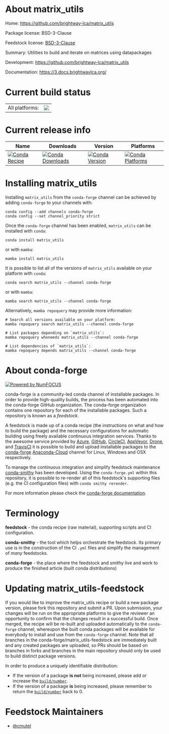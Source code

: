 About matrix_utils
==================

Home: https://github.com/brightway-lca/matrix_utils

Package license: BSD-3-Clause

Feedstock license: [BSD-3-Clause](https://github.com/conda-forge/matrix_utils-feedstock/blob/main/LICENSE.txt)

Summary: Utilities to build and iterate on matrices using datapackages 

Development: https://github.com/brightway-lca/matrix_utils

Documentation: https://3.docs.brightwaylca.org/

Current build status
====================


<table><tr><td>All platforms:</td>
    <td>
      <a href="https://dev.azure.com/conda-forge/feedstock-builds/_build/latest?definitionId=17193&branchName=main">
        <img src="https://dev.azure.com/conda-forge/feedstock-builds/_apis/build/status/matrix_utils-feedstock?branchName=main">
      </a>
    </td>
  </tr>
</table>

Current release info
====================

| Name | Downloads | Version | Platforms |
| --- | --- | --- | --- |
| [![Conda Recipe](https://img.shields.io/badge/recipe-matrix_utils-green.svg)](https://anaconda.org/conda-forge/matrix_utils) | [![Conda Downloads](https://img.shields.io/conda/dn/conda-forge/matrix_utils.svg)](https://anaconda.org/conda-forge/matrix_utils) | [![Conda Version](https://img.shields.io/conda/vn/conda-forge/matrix_utils.svg)](https://anaconda.org/conda-forge/matrix_utils) | [![Conda Platforms](https://img.shields.io/conda/pn/conda-forge/matrix_utils.svg)](https://anaconda.org/conda-forge/matrix_utils) |

Installing matrix_utils
=======================

Installing `matrix_utils` from the `conda-forge` channel can be achieved by adding `conda-forge` to your channels with:

```
conda config --add channels conda-forge
conda config --set channel_priority strict
```

Once the `conda-forge` channel has been enabled, `matrix_utils` can be installed with `conda`:

```
conda install matrix_utils
```

or with `mamba`:

```
mamba install matrix_utils
```

It is possible to list all of the versions of `matrix_utils` available on your platform with `conda`:

```
conda search matrix_utils --channel conda-forge
```

or with `mamba`:

```
mamba search matrix_utils --channel conda-forge
```

Alternatively, `mamba repoquery` may provide more information:

```
# Search all versions available on your platform:
mamba repoquery search matrix_utils --channel conda-forge

# List packages depending on `matrix_utils`:
mamba repoquery whoneeds matrix_utils --channel conda-forge

# List dependencies of `matrix_utils`:
mamba repoquery depends matrix_utils --channel conda-forge
```


About conda-forge
=================

[![Powered by
NumFOCUS](https://img.shields.io/badge/powered%20by-NumFOCUS-orange.svg?style=flat&colorA=E1523D&colorB=007D8A)](https://numfocus.org)

conda-forge is a community-led conda channel of installable packages.
In order to provide high-quality builds, the process has been automated into the
conda-forge GitHub organization. The conda-forge organization contains one repository
for each of the installable packages. Such a repository is known as a *feedstock*.

A feedstock is made up of a conda recipe (the instructions on what and how to build
the package) and the necessary configurations for automatic building using freely
available continuous integration services. Thanks to the awesome service provided by
[Azure](https://azure.microsoft.com/en-us/services/devops/), [GitHub](https://github.com/),
[CircleCI](https://circleci.com/), [AppVeyor](https://www.appveyor.com/),
[Drone](https://cloud.drone.io/welcome), and [TravisCI](https://travis-ci.com/)
it is possible to build and upload installable packages to the
[conda-forge](https://anaconda.org/conda-forge) [Anaconda-Cloud](https://anaconda.org/)
channel for Linux, Windows and OSX respectively.

To manage the continuous integration and simplify feedstock maintenance
[conda-smithy](https://github.com/conda-forge/conda-smithy) has been developed.
Using the ``conda-forge.yml`` within this repository, it is possible to re-render all of
this feedstock's supporting files (e.g. the CI configuration files) with ``conda smithy rerender``.

For more information please check the [conda-forge documentation](https://conda-forge.org/docs/).

Terminology
===========

**feedstock** - the conda recipe (raw material), supporting scripts and CI configuration.

**conda-smithy** - the tool which helps orchestrate the feedstock.
                   Its primary use is in the construction of the CI ``.yml`` files
                   and simplify the management of *many* feedstocks.

**conda-forge** - the place where the feedstock and smithy live and work to
                  produce the finished article (built conda distributions)


Updating matrix_utils-feedstock
===============================

If you would like to improve the matrix_utils recipe or build a new
package version, please fork this repository and submit a PR. Upon submission,
your changes will be run on the appropriate platforms to give the reviewer an
opportunity to confirm that the changes result in a successful build. Once
merged, the recipe will be re-built and uploaded automatically to the
`conda-forge` channel, whereupon the built conda packages will be available for
everybody to install and use from the `conda-forge` channel.
Note that all branches in the conda-forge/matrix_utils-feedstock are
immediately built and any created packages are uploaded, so PRs should be based
on branches in forks and branches in the main repository should only be used to
build distinct package versions.

In order to produce a uniquely identifiable distribution:
 * If the version of a package **is not** being increased, please add or increase
   the [``build/number``](https://docs.conda.io/projects/conda-build/en/latest/resources/define-metadata.html#build-number-and-string).
 * If the version of a package **is** being increased, please remember to return
   the [``build/number``](https://docs.conda.io/projects/conda-build/en/latest/resources/define-metadata.html#build-number-and-string)
   back to 0.

Feedstock Maintainers
=====================

* [@cmutel](https://github.com/cmutel/)

